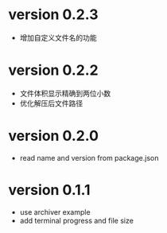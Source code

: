 # version 0.2.3
* 增加自定义文件名的功能

# version 0.2.2
* 文件体积显示精确到两位小数
* 优化解压后文件路径

# version 0.2.0
* read name and version from package.json

# version 0.1.1
* use archiver example
* add terminal progress and file size
